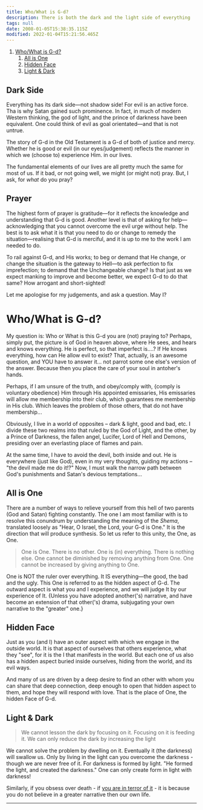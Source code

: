 ```yaml
---
title: Who/What is G-d?
description: There is both the dark and the light side of everything
tags: null
date: 2008-01-05T15:38:35.115Z
modified: 2022-01-04T15:21:56.465Z
---
```


1. [Who/What is G-d?](#whowhat-is-g-d)
   1. [All is One](#all-is-one)
   2. [Hidden Face](#hidden-face)
   3. [Light & Dark](#light--dark)

## Dark Side

Everything has its dark side&mdash;not shadow side! For evil is an active force. Tha is why Satan gained such prominence. In fact, in much of modern Western thinking, the god of light, and the prince of darkness have been equivalent. One could think of evil as goal orientated&mdash;and that is not untrue.

The story of G-d in the Old Testament is a G-d of both of justice and mercy. Whether he is good or evil (in our eyes/judgement) reflects the manner in which we (choose to) experience Him. in our lives.

The fundamental elements of our lives are all pretty much the same for most of us. If it bad, or not going well, we might (or might not) pray. But, I ask, for _what_ do you pray?

## Prayer

The highest form of prayer is gratitude&mdash;for it reflects the knowledge and understanding that G-d is good. Another level is that of asking for help&mdash;acknowledging that you cannot overcome the evil urge without help. The best is to ask what it is that you need to do or change to remedy the situation&mdash;realising that G-d is merciful, and it is up to me to the work I am needed to do.

To rail against G-d, and His works; to beg or demand that He change, or change the situation is the gateway to Hell&mdash;to ask perfection to fix imprefection; to demand that the Unchangeable change? Is that just as we expect manking to improve and become better, we expect G-d to do that same? How arrogant and short-sighted!

Let me apologise for my judgements, and ask a question. May I?

# Who/What is G-d?

My question is: Who or What is this G-d you are (not) praying to? Perhaps, simply put, the picture is of God in heaven above, where He sees, and hears and knows everything. He is perfect, so that imperfect is....? If He knows everything, how can He allow evil to exist? That, actually, is an awesome question, and YOU have to answer it... not parrot some one else's version of the answer. Because then you place the care of your soul in antoher's hands.

Perhaps, if I am unsure of the truth, and obey/comply with, {comply is voluntary obedience} Him through His appointed emissaries, His emissaries will allow me membership into their club, which guarantees me membership in His club. Which leaves the problem of those others, that do not have membership...

Obviously, I live in a world of opposites &ndash; dark & light, good and bad, etc. I divide these two realms into that ruled by the God of Light, and the other, by a Prince of Darkness, the fallen angel, Lucifer, Lord of Hell and Demons, presiding over an everlasting place of flames and pain.

At the same time, I have to avoid the devil, both inside and out. He is everywhere (just like God), even in my very thoughts, guiding my actions &ndash; "the devil made me do it!?" Now, I must walk the narrow path between God's punishments and Satan's devious temptations...

## All is One

There are a number of ways to relieve yourself from this hell of two parents (God and Satan) fighting constantly. The one I am most familiar with is to resolve this conundrum by understanding the meaning of the _Shema_, translated loosely as "Hear, O Israel, the Lord, your G-d is One." It is the direction that will produce synthesis. So let us refer to this unity, the One, as One.

> One is One. There is no other.
> One is (in) everything. There is nothing else.
> One cannot be diminished by removing anything from One.
> One cannot be increased by giving anything to One.

One is NOT the ruler over everything. It IS everything&mdash;the good, the bad and the ugly. This One is referred to as the hidden aspect of G-d. The outward aspect is what you and I experience, and we will judge It by our experience of It. {Unless you have adopted another('s) narrative, and have become an extension of that other('s) drama, subjugating your own narrative to the "greater" one.}

## Hidden Face

Just as you (and I) have an outer aspect with which we engage in the outside world. It is that aspect of ourselves that others experience, what they "see", for it is the I that manifests in the world. But each one of us also has a hidden aspect buried inside ourselves, hiding from the world, and its evil ways.

And many of us are driven by a deep desire to find an other with whom you can share that deep connection, deep enough to open that hidden aspect to them, and hope they will respond with love. That is the place of One, the hidden Face of G-d.

## Light & Dark

> We cannot lesson the dark by focusing on it. Focusing on it is feeding it. We can only reduce the dark by increasing the light

We cannot solve the problem by dwelling on it. Eventually it (the darkness) will swallow us.
Only by living in the light can you overcome the darkness - though we are never free of it. For darkness is formed by light. "He formed the light, and created the darkness." One can only create form in light with darkness!

Similarly, if you obsess over death - if [you are in terror of it](atheist.html) - it is because you do not believe in a greater narrative then our own life.

---
